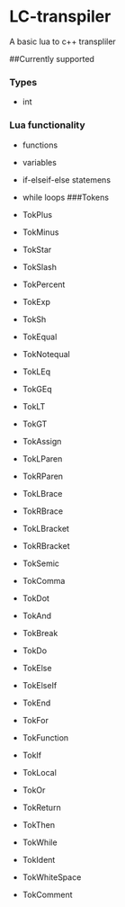 # LC-transpiler
A basic lua to c++ transpliler

##Currently supported
### Types
- int
### Lua functionality
- functions
- variables
- if-elseif-else statemens
- while loops
###Tokens

- TokPlus	
- TokMinus	
- TokStar	
- TokSlash	
- TokPercent	
- TokExp	
- TokSh	
- TokEqual	
- TokNotequal	
- TokLEq	
- TokGEq	
- TokLT	
- TokGT	
- TokAssign	
- TokLParen	
- TokRParen	
- TokLBrace	
- TokRBrace	
- TokLBracket	
- TokRBracket	
- TokSemic	
- TokComma	
- TokDot	
- TokAnd	
- TokBreak	
- TokDo	
- TokElse	
- TokElseIf	
- TokEnd	
- TokFor	
- TokFunction	
- TokIf	
- TokLocal	
- TokOr	
- TokReturn	
- TokThen	
- TokWhile	
- TokIdent	
- TokWhiteSpace	
- TokComment	

